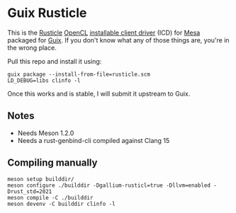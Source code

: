 # Guix Rusticle

This is the [Rusticle](https://docs.mesa3d.org/rusticl.html#rusticl) [OpenCL](https://www.khronos.org/opencl/) [installable client driver](https://www.khronos.org/news/permalink/opencl-installable-client-driver-icd-loader) (ICD) for [Mesa](https://mesa3d.org) packaged for [Guix](https://guix.gnu.org). If you don't know what any of those things are, you're in the wrong place.

Pull this repo and install it using:

```
guix package --install-from-file=rusticle.scm
LD_DEBUG=libs clinfo -l
```

Once this works and is stable, I will submit it upstream to Guix.

## Notes

- Needs Meson 1.2.0
- Needs a rust-genbind-cli compiled against Clang 15

## Compiling manually

```
meson setup builddir/
meson configure ./builddir -Dgallium-rusticl=true -Dllvm=enabled -Drust_std=2021
meson compile -C ./builddir
meson devenv -C builddir clinfo -l
```
